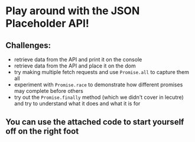 # Play around with the JSON Placeholder API!
## Challenges:
* retrieve data from the API and print it on the console
* retrieve data from the API and place it on the dom
* try making multiple fetch requests and use `Promise.all` to capture them all
* experiment with `Promise.race` to demonstrate how different promises may complete before others
* try out the `Promise.finally` method (which we didn't cover in lecutre) and try to understand what it does and what it is for

## You can use the attached code to start yourself off on the right foot